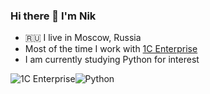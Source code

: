 ### Hi there 👋 I'm Nik

- :ru: I live in Moscow, Russia
- Most of the time I work with [1C Enterprise](https://1c-dn.com/)
- I am currently studying Python for interest

![1C Enterprise](https://img.shields.io/badge/-1C%20Enterprise-yellow)![Python](https://img.shields.io/badge/-Python-blue)